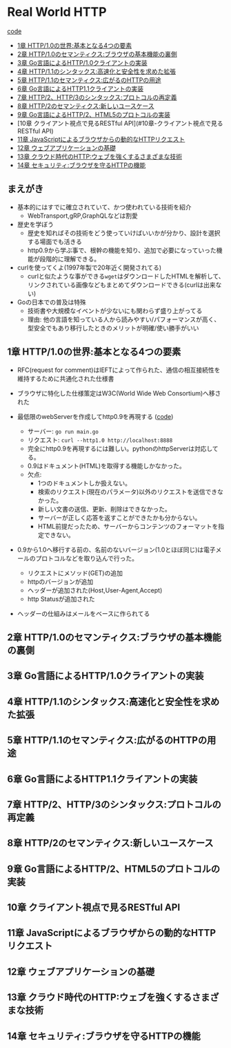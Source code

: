 # Real World HTTP
[code](https://github.com/1keiuu/playground/tree/main/go/rw_http)

- [1章 HTTP/1.0の世界:基本となる4つの要素](#1章-HTTP/1.0の世界:基本となる4つの要素)  
- [2章 HTTP/1.0のセマンティクス:ブラウザの基本機能の裏側](#2章-HTTP/1.0のセマンティクス:ブラウザの基本機能の裏側)  
- [3章 Go言語によるHTTP/1.0クライアントの実装](#3章-Go言語によるHTTP/1.0クライアントの実装)  
- [4章 HTTP/1.1のシンタックス:高速化と安全性を求めた拡張](#4章-HTTP/1.1のシンタックス:高速化と安全性を求めた拡張)  
- [5章 HTTP/1.1のセマンティクス:広がるのHTTPの用途](#5章-HTTP/1.1のセマンティクス:広がるのHTTPの用途)  
- [6章 Go言語によるHTTP1.1クライアントの実装](#6章-Go言語によるHTTP1.1クライアントの実装)  
- [7章 HTTP/2、HTTP/3のシンタックス:プロトコルの再定義](#7章-HTTP/2、HTTP/3のシンタックス:プロトコルの再定義)
- [8章 HTTP/2のセマンティクス:新しいユースケース](#8章-HTTP/2のセマンティクス:新しいユースケース)
- [9章 Go言語によるHTTP/2、HTML5のプロトコルの実装](#9章-Go言語によるHTTP/2、HTML5のプロトコルの実装)
- [10章 クライアント視点で見るRESTful API](#10章-クライアント視点で見るRESTful API)
- [11章 JavaScriptによるブラウザからの動的なHTTPリクエスト](#11章-JavaScriptによるブラウザからの動的なHTTPリクエスト)
- [12章 ウェブアプリケーションの基礎](#12章-ウェブアプリケーションの基礎)
- [13章 クラウド時代のHTTP:ウェブを強くするさまざまな技術](#13章-クラウド時代のHTTP:ウェブを強くするさまざまな技術)
- [14章 セキュリティ:ブラウザを守るHTTPの機能](#14章-セキュリティ:ブラウザを守るHTTPの機能)

## まえがき
- 基本的にはすでに確立されていて、かつ使われている技術を紹介
    - WebTransport,gRP,GraphQLなどは割愛 
- 歴史を学ぼう
    - 歴史を知ればその技術をどう使っていけばいいかが分かり、設計を選択する場面でも活きる
    - http0.9から学ぶ事で、根幹の機能を知り、追加で必要になっていった機能が段階的に理解できる。
- curlを使ってくよ(1997年製で20年近く開発されてる)
    - curlと似たような事ができる`wget`はダウンロードしたHTMLを解析して、リンクされている画像などもまとめてダウンロードできる(curlは出来ない)
- Goの日本での普及は特殊
    - 技術書や大規模なイベントが少ないにも関わらず盛り上がってる
    - 理由: 他の言語を知っている人から読みやすい/パフォーマンスが高く、型安全でもあり移行したときのメリットが明確/使い勝手がいい


## 1章 HTTP/1.0の世界:基本となる4つの要素
- RFC(request for comment)はIEFTによって作られた、通信の相互接続性を維持するために共通化された仕様書
- ブラウザに特化した仕様策定はW3C(World Wide Web Consortium)へ移された

- 最低限のwebServerを作成してhttp0.9を再現する ([code](https://github.com/1keiuu/playground/blob/main/go/rw_http/main.go))
    - サーバー: `go run main.go`
    - リクエスト: `curl --http1.0 http://localhost:8888`
    - 完全にhttp0.9を再現するには難しい。pythonのhttpServerは対応してる。
    - 0.9はドキュメント(HTML)を取得する機能しかなかった。
    - 欠点:   
        - 1つのドキュメントしか扱えない。
        - 検索のリクエスト(現在のパラメータ)以外のリクエストを送信できなかった。
        - 新しい文書の送信、更新、削除はできなかった。
        - サーバーが正しく応答を返すことができたかも分からない。
        - HTML前提だったため、サーバーからコンテンツのフォーマットを指定できない。

- 0.9から1.0へ移行する前の、名前のないバージョン(1.0とほぼ同じ)は電子メールのプロトコルなどを取り込んで行った。
    - リクエストにメソッド(GET)の追加
    - httpのバージョンが追加
    - ヘッダーが追加された(Host,User-Agent,Accept)
    - http Statusが追加された

- ヘッダーの仕組みはメールをベースに作られてる

## 2章 HTTP/1.0のセマンティクス:ブラウザの基本機能の裏側

## 3章 Go言語によるHTTP/1.0クライアントの実装
## 4章 HTTP/1.1のシンタックス:高速化と安全性を求めた拡張
## 5章 HTTP/1.1のセマンティクス:広がるのHTTPの用途
## 6章 Go言語によるHTTP1.1クライアントの実装
## 7章 HTTP/2、HTTP/3のシンタックス:プロトコルの再定義
## 8章 HTTP/2のセマンティクス:新しいユースケース
## 9章 Go言語によるHTTP/2、HTML5のプロトコルの実装
## 10章 クライアント視点で見るRESTful API
## 11章 JavaScriptによるブラウザからの動的なHTTPリクエスト
## 12章 ウェブアプリケーションの基礎
## 13章 クラウド時代のHTTP:ウェブを強くするさまざまな技術
## 14章 セキュリティ:ブラウザを守るHTTPの機能